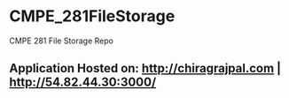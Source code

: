 # CMPE_281FileStorage
 CMPE 281 File Storage Repo
 
## Application Hosted on: http://chiragrajpal.com | http://54.82.44.30:3000/
